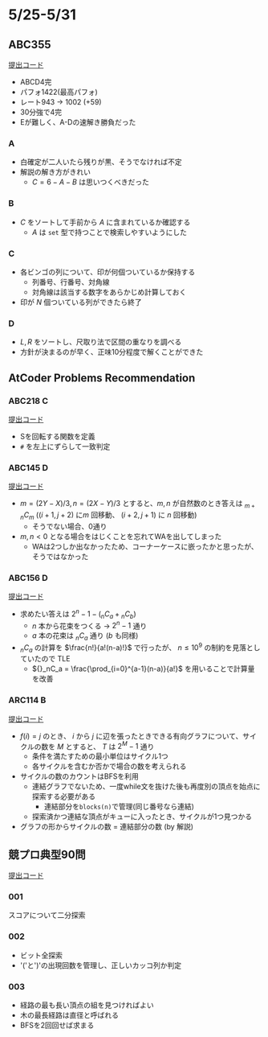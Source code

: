 # 5/25-5/31

## ABC355

[提出コード](https://atcoder.jp/contests/abc355/submissions?f.Task=&f.LanguageName=&f.Status=&f.User=dye8128)

- ABCD4完
- パフォ1422(最高パフォ)
- レート943 -> 1002 (+59)
- 30分強で4完
- Eが難しく、A-Dの速解き勝負だった

### A

- 白確定が二人いたら残りが黒、そうでなければ不定
- 解説の解き方がきれい
  - $C = 6-A-B$ は思いつくべきだった

### B

- $C$ をソートして手前から $A$ に含まれているか確認する
  - $A$ は `set` 型で持つことで検索しやすいようにした

### C

- 各ビンゴの列について、印が何個ついているか保持する
  - 列番号、行番号、対角線
  - 対角線は該当する数字をあらかじめ計算しておく
- 印が $N$ 個ついている列ができたら終了

### D

- $L, R$ をソートし、尺取り法で区間の重なりを調べる
- 方針が決まるのが早く、正味10分程度で解くことができた

## AtCoder Problems Recommendation

### ABC218 C

[提出コード](https://atcoder.jp/contests/abc218/submissions/53911353)

- Sを回転する関数を定義
- `#` を左上にずらして一致判定

### ABC145 D

[提出コード](https://atcoder.jp/contests/abc145/submissions/53935450)

- $m=(2Y-X)/3, n=(2X-Y)/3$ とすると、$m,n$ が自然数のとき答えは ${}_{m+n}C_{m}$ ($(i+1,j+2)$ に$m$ 回移動、 $(i+2,j+1)$ に $n$ 回移動)
  - そうでない場合、0通り
- $m,n<0$ となる場合をはじくことを忘れてWAを出してしまった
  - WAは2つしか出なかったため、コーナーケースに嵌ったかと思ったが、そうではなかった

### ABC156 D

[提出コード](https://atcoder.jp/contests/abc156/submissions/54013760)

- 求めたい答えは $2^n-1-({}_nC_a+{}_nC_b)$
  - $n$ 本から花束をつくる -> $2^n-1$ 通り
  - $a$ 本の花束は ${}_nC_a$ 通り ($b$ も同様)
- ${}_nC_a$ の計算を $\frac{n!}{a!(n-a)!}$ で行ったが、 $n \le 10^9$ の制約を見落としていたので TLE
  - ${}_nC_a = \frac{\prod_{i=0}^{a-1}(n-a)}{a!}$ を用いることで計算量を改善

### ARC114 B

[提出コード](https://atcoder.jp/contests/arc114/submissions/54050943)

- $f(i)=j$ のとき、 $i$ から $j$ に辺を張ったときできる有向グラフについて、サイクルの数を $M$ とすると、 $T$ は $2^M-1$ 通り
  - 条件を満たすための最小単位はサイクル1つ
  - 各サイクルを含むか否かで場合の数を考えられる
- サイクルの数のカウントはBFSを利用
  - 連結グラフでないため、一度while文を抜けた後も再度別の頂点を始点に探索する必要がある
    - 連結部分を`blocks(n)`で管理(同じ番号なら連結)
  - 探索済かつ連結な頂点がキューに入ったとき、サイクルが1つ見つかる
- グラフの形からサイクルの数 = 連結部分の数 (by 解説)

## 競プロ典型90問

[提出コード](https://atcoder.jp/contests/typical90/submissions?f.Task=&f.LanguageName=&f.Status=&f.User=dye8128)

### 001

スコアについて二分探索

### 002

- ビット全探索
- '('と')'の出現回数を管理し、正しいカッコ列か判定

### 003

- 経路の最も長い頂点の組を見つければよい
- 木の最長経路は直径と呼ばれる
- BFSを2回回せば求まる
